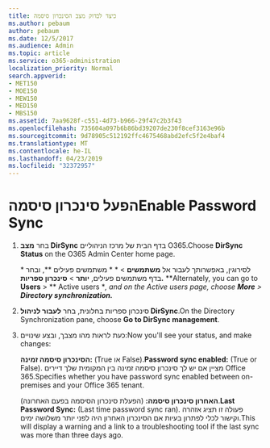 ```yaml
---
title: כיצד לבדוק מצב הסינכרון סיסמה
ms.author: pebaum
author: pebaum
ms.date: 12/5/2017
ms.audience: Admin
ms.topic: article
ms.service: o365-administration
localization_priority: Normal
search.appverid:
- MET150
- MOE150
- MEW150
- MED150
- MBS150
ms.assetid: 7aa9628f-c551-4d73-b966-29f47c2b3f43
ms.openlocfilehash: 735604a097b6b86bd39207de230f8cef3163e96b
ms.sourcegitcommit: 9d78905c512192ffc4675468abd2efc5f2e4baf4
ms.translationtype: MT
ms.contentlocale: he-IL
ms.lasthandoff: 04/23/2019
ms.locfileid: "32372957"
---
```

# <a name="enable-password-sync"></a><span data-ttu-id="e0144-102">הפעל סינכרון סיסמה</span><span class="sxs-lookup"><span data-stu-id="e0144-102">Enable Password Sync</span></span>

1.  <span data-ttu-id="e0144-103">בחר **מצב DirSync** בדף הבית של מרכז הניהוליים O365.</span><span class="sxs-lookup"><span data-stu-id="e0144-103">Choose **DirSync Status** on the O365 Admin Center home page.</span></span> 
    
     <span data-ttu-id="e0144-104">\* לסירוגין, באפשרותך לעבור אל **משתמשים** \> \* \* משתמשים פעילים \*\*, ובחר בדף משתמשים פעילים, **יותר** \> **סינכרון ספריות.** \*</span><span class="sxs-lookup"><span data-stu-id="e0144-104">\*Alternately, you can go to **Users** \> \*\* Active users \**, and on the Active users page, choose **More** \> **Directory synchronization.***</span></span> 
    
2. <span data-ttu-id="e0144-105">סינכרון ספריות בחלונית, בחר **לעבור לניהול DirSync**.</span><span class="sxs-lookup"><span data-stu-id="e0144-105">On the Directory Synchronization pane, choose **Go to DirSync management**.</span></span> 
    
3. <span data-ttu-id="e0144-106">כעת לראות מהו מצבך, ובצע שינויים:</span><span class="sxs-lookup"><span data-stu-id="e0144-106">Now you'll see your status, and make changes:</span></span>
    
    <span data-ttu-id="e0144-107">**הסינכרון סיסמה זמינה:** (True או False).</span><span class="sxs-lookup"><span data-stu-id="e0144-107">**Password sync enabled:** (True or False).</span></span> <span data-ttu-id="e0144-108">מציין אם יש לך סינכרון סיסמה זמינה בין המקומית שלך דיירים Office 365.</span><span class="sxs-lookup"><span data-stu-id="e0144-108">Specifies whether you have password sync enabled between on-premises and your Office 365 tenant.</span></span> 
    
    <span data-ttu-id="e0144-109">**האחרון סינכרון סיסמה:** (הפעלת סינכרון הסיסמה בפעם האחרונה).</span><span class="sxs-lookup"><span data-stu-id="e0144-109">**Last Password Sync:** (Last time password sync ran).</span></span> <span data-ttu-id="e0144-110">פעולה זו תציג אזהרה וקישור לכלי לפתרון בעיות אם הסינכרון האחרון היה לפני יותר משלושה ימים.</span><span class="sxs-lookup"><span data-stu-id="e0144-110">This will display a warning and a link to a troubleshooting tool if the last sync was more than three days ago.</span></span> 
    

